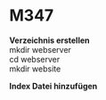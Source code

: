 # M347
**Verzeichnis erstellen** <br>
mkdir webserver <br>
cd webserver<br>
mkdir website<br>

**Index Datei hinzufügen**
